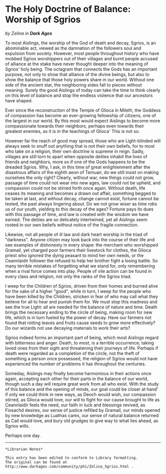 # The Holy Doctrine of Balance: Worship of Sgrios

_by Zelina in **Dark Ages**_

To most Aislings, the worship of the God of death and decay, Sgrios, is an
abominable act, viewed as the damnation of the followers soul and expulsion
from society. However, most people throughout history who have mobbed Sgrios
worshippers out of their villages and burnt people accused of alliance at the
stake have never thought deeper into the meaning of Sgrios' holy being. The
octagram that connects the Gods has an important purpose, not only to show that
alliance of the divine beings, but also to show the balance that those holy
powers share in our world. Without one side of the ancient star, the
neighboring sides fall to pieces without meaning. Surely the good Aislings of
today can take the time to think clearly on this level of balance and stop the
endless violence that our ancestors have shaped.

Ever since the reconstruction of the Temple of Glioca in Mileth, the Goddess of
compassion has become an ever-growing fellowship of citizens, one of the
largest in our world. By this most would expect Aislings to become more
compassionate towards their neighbors, perhaps even towards their greatest
enemies, as it is in the teachings of Glioca' This is not so.

However far the reach of good may spread, those who are Light-blinded will
always seek to snuff out anything that is not their own beliefs, for to most
who take on a religion, their own doctrine is supreme in reign. Sadly, villages
are still torn to apart when opposite deities inhabit the lives of friends and
neighbors, more so if one of the Gods happens to be the dreaded Sgrios. Why, I
ask, in this time of great enlightenment after the disastrous affairs of the
eighth aeon of Temuair, do we still insist on making ourselves the only right?
Clearly, without war, new things could not grow, passage of time could not wear
into new ages, law could not be upheld, and compassion could not be stirred
forth once again. Without death, life ceases its meaning and becomes a drawn
out affair, something begged to be taken at last, and without decay, change
cannot exist, fortune cannot be tested, the past always lingering about. Do we
not grow wiser as time robs us of our youth, yielding to this decay of the
ages? Fortune pays its dues with this passage of time, and law is created with
the wisdom we have earned. The deities are so delicately intertwined, yet all
Aislings seem rooted in our own beliefs without notice of the fragile
connection.

Likewise, not all people of ill law and dark heart worship in the triad of
"darkness". Anyone citizen may look back into the course of their life and see
examples of dishonesty in every shape: the merchant who worshipped Gramail, yet
charged poor farmers their livestock for clothes, the Glioca priest who ignored
the dying peasant to mind her own needs, or the Ceannlaidir follower the
refused to help her brother fight a losing battle. So many terrible mistakes of
forgetting what we stand for, only remembering when a rival force comes into
play. People of vile action can be found in every class and religion, not only
the ranks of the Sgrios triad.

I weep for the Children of Sgrios, driven from their homes and burned alive for
the sake of a higher "good", while in turn, I weep for the people who have been
killed by the Children, stricken in fear of who may call what they believe for
all to hear and punish them for. We must stop this madness and see the true
Light: all are needed for the balance of nature and time. Death brings the
necessary ending to the circle of being, making room for new life, which is in
turn fueled by the power of decay. Have our farmers not found that rotting
leaves and fruits cause seeds to grow more effectively? Do our wizards not use
decaying materials to work their arts?

Sgrios indeed forms an important part of being, which most Aislings regard with
bitterness and anger. Death, to most, is a terrible occurrence; taking loved
ones from their sight and threatening their journeys of life. Perhaps if death
were regarded as a completion of the circle, not the theft of something a
person once possessed, the religion of Sgrios would not have experienced the
number of problems it has throughout the centuries.

Someday, Aislings may finally become harmonious in their actions once again,
accepting each other for their parts in the balance of our world, though such a
day will require great work from all who exist. With the study of this balance
and the opening of minds, our goal could be closer at hand' if only we could
think in new ways, as Deoch would wish, our compassion stirred, as Glioca would
love, our will to fight for our cause brought to life as Ceannlaidir feels the
need, our faith in luck and blessings revived, as Fiosachd desires, our sense
of justice refilled by Gramail, our minds opened by new knowledge as Luathas
cares, our sense of natural balance returned as Cail would love, and bury old
grudges to give way to what lies ahead, as Sgrios wills.

Perhaps one day.

***

```
*Librarian Notes*

This entry has been edited to conform to Library formatting.
The original can be found at http://www.darkages.com/community/phi/Zelina_Sgrios.html .
```
